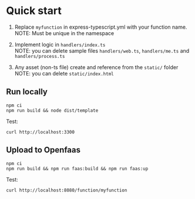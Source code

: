 # Quick start

1. Replace `myfunction` in express-typescript.yml with your function name.  
NOTE: Must be unique in the namespace

3. Implement logic in `handlers/index.ts`  
NOTE: you can delete sample files `handlers/web.ts`, `handlers/me.ts` and `handlers/process.ts`

4. Any asset (non-ts file) create and reference from the `static/` folder  
NOTE: you can delete `static/index.html`

## Run locally
```
npm ci
npm run build && node dist/template
```
Test:
```
curl http://localhost:3300
```

## Upload to Openfaas

```
npm ci
npm run build && npm run faas:build && npm run faas:up
```
Test:
```
curl http://localhost:8080/function/myfunction
```

